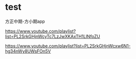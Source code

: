 # test
方正中期-方小期app


https://www.youtube.com/playlist?list=PL2SrkGHjnWcyTc7LzJwXKAxTH1LlNfoZU


https://www.youtube.com/playlist?list=PL2SrkGHjnWcxw6N1-hg34nWy8UWsFOn5V
